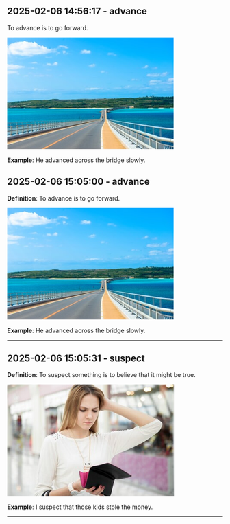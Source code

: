 
## 2025-02-06 14:56:17 - advance
To advance is to go forward.

![Image](https://raw.githubusercontent.com/toledorodrigow/Anki-Flashcard/main/English/images/advance_20250206145616.jpg)


**Example**: He advanced across the bridge slowly.

## 2025-02-06 15:05:00 - advance
**Definition**: To advance is to go forward.

![Image](https://raw.githubusercontent.com/toledorodrigow/Anki-Flashcard/main/English/images/advance_20250206150459.jpg)


**Example**: He advanced across the bridge slowly.

---

## 2025-02-06 15:05:31 - suspect
**Definition**: To suspect something is to believe that it might be true.

![Image](https://raw.githubusercontent.com/toledorodrigow/Anki-Flashcard/main/English/images/suspect_20250206150530.jpg)


**Example**: I suspect that those kids stole the money.

---
